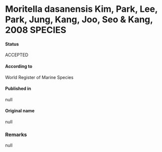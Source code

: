 Moritella dasanensis Kim, Park, Lee, Park, Jung, Kang, Joo, Seo & Kang, 2008 SPECIES
=======

#### Status
ACCEPTED

#### According to
World Register of Marine Species

#### Published in
null

#### Original name
null

### Remarks
null